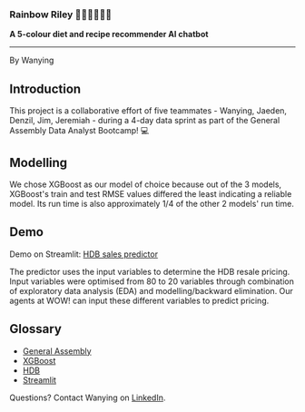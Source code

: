 ### **Rainbow Riley** 🌈🍎🌿🍆🌽🌰

**A 5-colour diet and recipe recommender AI chatbot**

---

By Wanying

## **Introduction**

This project is a collaborative effort of five teammates - Wanying, Jaeden, Denzil, Jim, Jeremiah - during a 4-day data sprint as part of the General Assembly Data Analyst Bootcamp! 💻

## **Modelling**

We chose XGBoost as our model of choice because out of the 3 models, XGBoost's train and test RMSE values differed the least indicating a reliable model. Its run time is also approximately 1/4 of the other 2 models' run time. 

## **Demo**

Demo on Streamlit: [HDB sales predictor](https://datasprint-wy.streamlit.app/)

The predictor uses the input variables to determine the HDB resale pricing. 
Input variables were optimised from 80 to 20 variables through combination of exploratory data analysis (EDA) and modelling/backward elimination.
Our agents at WOW! can input these different variables to predict pricing.

## **Glossary**
- [General Assembly](https://generalassemb.ly/)
- [XGBoost](https://www.nvidia.com/en-us/glossary/xgboost/)
- [HDB](https://www.hdb.gov.sg/cs/infoweb/homepage)
- [Streamlit](https://streamlit.io/)

Questions? Contact Wanying on [LinkedIn](https://www.linkedin.com/in/wanying-chin/).
